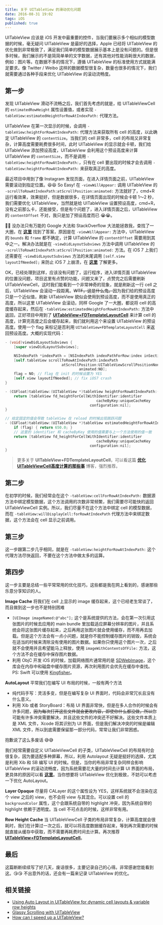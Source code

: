 ```yaml
---
title: 关于 UITableView 的滑动优化问题
date: 2016-08-31 19:02
tags: iOS
published: true
---
```


UITableView 应该是 iOS 开发中最重要的控件，当我们要展示多个相似的模型数据的时候，毫无疑问 UITableView 是最好的选择，Apple 已经将 UITableView 的优化做到非常极致了，满足我们简单的模型数据展示基本上是没有问题的。但是很多时候，我们展示的不是简简单单的文字数据，还有其他对性能消耗很大的数据，例如：图片等。在数据不多的情况下，遵循 UITableView 的标准使用方式就能满足要求。像 Twitter / Weibo 这样的数据模型很复杂，数量也很多的情况下，我们就需要通过各种手段来优化 UITableView 的滚动流畅度。

<!-- more -->

## 第一步

发现 UITableView 滑动不流畅之后，我们首先考虑的就是，给 UITableViewCell 的 `estimatedRowHeight` 属性设置值，或者实现 `-tableView:estimatedHeightForRowAtIndexPath:` 代理方法。

UITableView 在第一次显示的时候，会调用  `-tableView:heightForRowAtIndexPath:` 代理方法来获取所有 cell 的高度，以此确定 UITableView 的 `contentSize`。当我们的 cell 非常多，cell 的布局又非常复杂，计算高度需要耗费很多时间，此时 UITableView 的显示就会卡顿，我们给 UITableView 添加预设高度，UITableView 会利用这个预设高度来计算 UITableView 的 `contentSize`，而不是调用 `-tableView:heightForRowAtIndexPath:`，只有在 cell 要出现的时候才会去调用 `-tableView:heightForRowAtIndexPath:` 来获取真正的高度。

最近项目中用到了像 Instagram 发现页面，在进入详情页面之前，UITableView 需要滚动到指定位置。😆😆 So Easy! 在 `-viewWillAppear:` 调用 UITableView 的 `-scrollToRowAtIndexPath:atScrollPosition:animated:` 方法就好了，cmd+R 运行看效果，效果挺好，但是数据很多，在详情页面出现的时候会卡顿 1～2 秒，我们需要优化 UITableView，当然就是给 UITableView 设置预设高度，cmd+R，没有之前那么卡，还能接受，但是有个问题了，进入详情页面之后，UITableView 的 `contentOffset` 不对，我只是加了预设高度而已 😭😭。

👐👐 没办法只有万能的 Google 大法和 StackOverflow 大法能拯救我，查找了一大圈，在 **[这里][8]** 找到了答案，原因是在 `-viewWillAppear:` 方法中，UITableView 的 `bounds` 和 `frame` 都不确定，计算 UITableView 的 `contentOffset` 需要用到其中之一。解决办法就是在 `-viewDidLayoutSubviews` 方法中调用 UITableView 的 `-scrollToRowAtIndexPath:atScrollPosition:animated:` 方法。在 iOS 7 上我们还需要在 `-viewDidLayoutSubviews` 方法的末尾调用 `[self.view layoutIfNeeded];` 来防止 iOS 7 上崩溃，在 **[这里][7]** 了解更多。

OK，已经处理到这样，应该没有问题了，运行程序，进入详情页面 UITableView 的位置没问题，项目这里有点赞的功能，问题又来了，点赞完之后需要刷新 UITableViewCell，这时我们能看到一个非常神奇的现象，就是刷新这一行 cell 之后，UITableView 会滚动一段距离。~~WTF，这是什么鬼。~~因为我们给的预设高度只是一个近似值，刷新 UITableView 貌似会使用到预设高度，而不是使用真正的高度，所以这里 UITableView 会滚动，同样 Google 了一大圈，都说将 cell 的高度缓存起来，然后在 `-tableView:estimatedHeightForRowAtIndexPath:` 方法中返回，正好项目中用到了 **[UITableView+FDTemplateLayoutCell][5]** 来计算 cell 的高度，计算完高度之后会缓存起来，我们就利用这个来设置 UITableView 的预设高度。使用一个 flag 来标记是否利用 `UITableView+FDTemplateLayoutCell` 来返回预设高度。大概的实现代码：

```objectivec
- (void)viewDidLayoutSubviews {
    [super viewDidLayoutSubviews];

    NSIndexPath *indexPath = [NSIndexPath indexPathForRow:index inSection:0];
    [self.tableView scrollToRowAtIndexPath:indexPath 
                          atScrollPosition:UITableViewScrollPositionNone 
                                  animated:NO];
    flag = NO; // flag 在 init 的时候设置为 YES
    [self.view layoutIfNeeded]; // fix iOS7 crash
}

- (CGFloat)tableView:(UITableView *)tableView heightForRowAtIndexPath:(NSIndexPath *)indexPath {
    return [tableView fd_heightForCellWithIdentifier:identifier
                                          cacheByKey:uniqueCacheKey
                                       configuration:nil];
}

// 给定固定的值会导致 tableView 在 reload 的时候出现跳跃问题
- (CGFloat)tableView:(UITableView *)tableView estimatedHeightForRowAtIndexPath:(NSIndexPath *)indexPath {
    if (flag) { return 650.0; }
    // 这里的 identifier 和 cacheByKey 使用的值需要与上一个方法使用的值一致
    return [tableView fd_heightForCellWithIdentifier:identifier
                                          cacheByKey:uniqueCacheKey
                                       configuration:nil];
}
```

> 更多关于 **UITableView+FDTemplateLayoutCell**，可以看这篇 **[优化UITableViewCell高度计算的那些事][9]** 博客，强烈推荐。

## 第二步

在初学的时候，我们经常会在这个 `-tableView:cellForRowAtIndexPath:` 数据源方法中绑定模型数据，这个方法调用的次数非常频繁，我们需要尽可能快的返回 UITableViewCell 实例。所以，我们尽量不在这个方法中绑定 cell 的模型数据，而在 `-tableView:willDisplayCell:forRowAtIndexPath` 代理方法中来绑定数据，这个方法会在 cell 显示之前调用。

## 第三步

这一步跟第二步几乎相同，就是在 `-tableView:heightForRowAtIndexPath:` 这个代理方法尽快返回，不要在这个方法中做太多的运算。

## 第四步

这一步主要是总结一些平常常用的优化技巧，这些都是我在网上看到的，感谢那些乐意分享知识的人。

**Image Cache**
将我们在 cell 上显示的 image 缓存起来，这个已经老生常谈了，而且做到这一步也不是特别困难

* `[UIImage imageNamed:@"abc"];` 这个是系统提供的方法，会在第一次引用这张图片的时候去应用的 main bundle 里加载适应屏幕分辨率的图片，并且系统会将这张图片缓存起来，之后再用这张图片就会使用缓存，而不用再去加载。但是这个方法会有一点小问题，就是你不能控制缓存图片的销毁，系统会在适当的时候来清除没有使用的图片数据。如果你只使用这个图片一次，之后就不会使用并且希望能马上释放，使用 `imageWithContentsOfFile:` 方法，这个方法不会在缓存中保存图片数据。
* 利用 ObjC 开发 iOS 的时候，加载网络图片通常用的是 [SDWebImage][6]，这个库会在内存中和磁盘中缓存图片资源，再次利用图片会优先在缓存中查找。PS: Swift 可以使用 [Kingfisher][10]。

**AutoLayout**
平常我们在编写 UI 布局的时候，一般有两个方法

* 纯代码手写：灵活多变，但是在编写复杂 UI 界面时，代码会非常冗长且没有什么意义。
* 利用 Xib 或者 StoryBoard：布局 UI 界面非常快，但是在多人合作的时候会有许多问题，~~因为每次打开这些文件就会更改内容，即使你什么都没做，所以~~你可能有许多冲突需要解决，并且这些文件的冲突还不好解决。这些文件本质上是 XML 文件，Xcode 将其识别为 UI 界面，但是我们解决冲突的时候是编辑 XML 文件，所以到底需要保留那一部分代码，常常让我们非常困惑。

抱歉说了这么多废话 😅😅

我们经常需要自定义 UITableViewCell 的子类，UITableViewCell 的布局有时会很复杂，因为要适配多种屏幕，所以，利用 Autolayout 无疑是挺好的选择，尤其是利用 Xib 和 SB 编写 UI 的时候。但是，当你的布局非常复杂同样会影响 UITableView 的滚动流畅度，因为系统需要花大量的时间去计算 UI 界面的布局，更具体的原因可以看 **[这里][4]**。当你想要将 UITableView 优化到极致，不妨可以考虑一下优化 AutoLayout。

**Layer Opaque**
尽量将 CALayer 的这个属性设为 YES，这样系统就不会渲染在这个 view 之后的 view，也不会将 view 与其混合。可以设置 cell 的 `backgroundColor` 属性，这个会跟系统自带的 highlight 冲突，因为系统自带的 highlight 依赖于透明度。当 cell 不可点击的时候，这样非常有用。

**Row Height Cache**
当 UITableViewCell 子类的布局非常复杂，计算高度就会很耗时，我们在计算过一次之后，就可以将高度数据缓存起来，等到再次需要的时候就直接从缓存中获取，而不需要再耗费时间去计算。再次推荐 **[UITableView+FDTemplateLayoutCell][5]**。
 
## 最后

这篇断断续续写了好几天，废话很多，主要记录自己的心得。非常感谢您能看到这。😘😘
不出意外的话，还会有一篇来记录 UITableView 的优化。

## 相关链接

* [Using Auto Layout in UITableView for dynamic cell layouts & variable row heights][1]
* [Glassy Scrolling with UITableView][2]
* [How can I speed up a UITableView?][3]

[1]: http://stackoverflow.com/questions/18746929/using-auto-layout-in-uitableview-for-dynamic-cell-layouts-variable-row-heights/18746930#18746930
[2]: http://www.fieryrobot.com/blog/2008/10/01/glassy-scrolling-with-uitableview/
[3]: http://stackoverflow.com/questions/6172158/how-can-i-speed-up-a-uitableview
[4]: http://draveness.me/layout-performance/
[5]: https://github.com/forkingdog/UITableView-FDTemplateLayoutCell
[6]: https://github.com/rs/SDWebImage
[7]: http://stackoverflow.com/a/28244609
[8]: http://stackoverflow.com/a/22428455
[9]: http://blog.sunnyxx.com/2015/05/17/cell-height-calculation/
[10]: https://github.com/onevcat/Kingfisher
